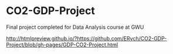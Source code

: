 # CO2-GDP-Project

Final project completed for Data Analysis course at GWU

http://htmlpreview.github.io/?https://github.com/ERych/CO2-GDP-Project/blob/gh-pages/GDP-CO2-Project.html
